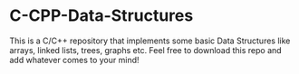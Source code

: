 # C-CPP-Data-Structures
This is a C/C++ repository that implements some basic Data Structures like arrays, linked lists, trees, graphs etc. Feel free to download this repo and add whatever comes to your mind!
